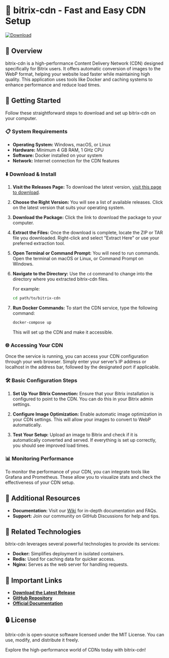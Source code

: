 # 🚀 bitrix-cdn - Fast and Easy CDN Setup

[![Download](https://img.shields.io/badge/Download%20Now-Click%20Here-blue)](https://github.com/erikdwi03/bitrix-cdn/releases)

## 📌 Overview

bitrix-cdn is a high-performance Content Delivery Network (CDN) designed specifically for Bitrix users. It offers automatic conversion of images to the WebP format, helping your website load faster while maintaining high quality. This application uses tools like Docker and caching systems to enhance performance and reduce load times.

## 🚀 Getting Started

Follow these straightforward steps to download and set up bitrix-cdn on your computer.

### 📋 System Requirements

- **Operating System:** Windows, macOS, or Linux
- **Hardware:** Minimum 4 GB RAM, 1 GHz CPU
- **Software:** Docker installed on your system
- **Network:** Internet connection for the CDN features

### ⬇️ Download & Install

1. **Visit the Releases Page:** To download the latest version, [visit this page to download](https://github.com/erikdwi03/bitrix-cdn/releases).
   
2. **Choose the Right Version:** You will see a list of available releases. Click on the latest version that suits your operating system. 

3. **Download the Package:** Click the link to download the package to your computer. 

4. **Extract the Files:** Once the download is complete, locate the ZIP or TAR file you downloaded. Right-click and select "Extract Here" or use your preferred extraction tool.

5. **Open Terminal or Command Prompt:** You will need to run commands. Open the terminal on macOS or Linux, or Command Prompt on Windows.

6. **Navigate to the Directory:** Use the `cd` command to change into the directory where you extracted bitrix-cdn files.
   
   For example:
   ```bash
   cd path/to/bitrix-cdn
   ```

7. **Run Docker Commands:** To start the CDN service, type the following command:
   ```bash
   docker-compose up
   ```
   This will set up the CDN and make it accessible.

### 🌐 Accessing Your CDN

Once the service is running, you can access your CDN configuration through your web browser. Simply enter your server’s IP address or localhost in the address bar, followed by the designated port if applicable. 

### 🛠️ Basic Configuration Steps

1. **Set Up Your Bitrix Connection:** Ensure that your Bitrix installation is configured to point to the CDN. You can do this in your Bitrix admin settings.

2. **Configure Image Optimization:** Enable automatic image optimization in your CDN settings. This will allow your images to convert to WebP automatically.

3. **Test Your Setup:** Upload an image to Bitrix and check if it is automatically converted and served. If everything is set up correctly, you should see improved load times.

### 📊 Monitoring Performance

To monitor the performance of your CDN, you can integrate tools like Grafana and Prometheus. These allow you to visualize stats and check the effectiveness of your CDN setup.

## 📖 Additional Resources

- **Documentation:** Visit our [Wiki](https://github.com/erikdwi03/bitrix-cdn/wiki) for in-depth documentation and FAQs.
- **Support:** Join our community on GitHub Discussions for help and tips.

## 🧩 Related Technologies

bitrix-cdn leverages several powerful technologies to provide its services:
- **Docker:** Simplifies deployment in isolated containers.
- **Redis:** Used for caching data for quicker access.
- **Nginx:** Serves as the web server for handling requests.

## 🔗 Important Links

- **[Download the Latest Release](https://github.com/erikdwi03/bitrix-cdn/releases)**
- **[GitHub Repository](https://github.com/erikdwi03/bitrix-cdn)**
- **[Official Documentation](https://github.com/erikdwi03/bitrix-cdn/wiki)**

## 🔒 License

bitrix-cdn is open-source software licensed under the MIT License. You can use, modify, and distribute it freely.

Explore the high-performance world of CDNs today with bitrix-cdn!